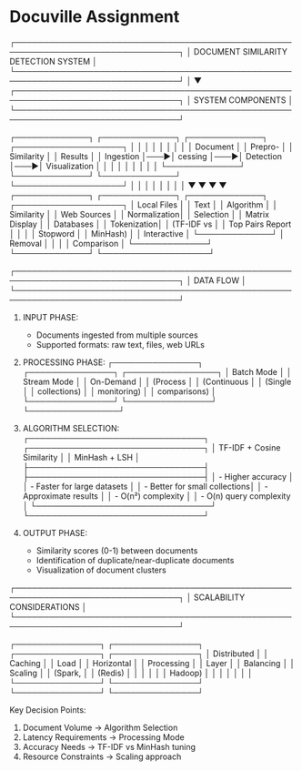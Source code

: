 # Docuville Assignment
 
┌───────────────────────────────────────────────────────────────────────────────┐
│                        DOCUMENT SIMILARITY DETECTION SYSTEM                  │
└───────────────────────────────────────────────────────────────────────────────┘
                                      │
                                      ▼
┌───────────────────────────────────────────────────────────────────────────────┐
│                               SYSTEM COMPONENTS                              │
└───────────────────────────────────────────────────────────────────────────────┘

┌─────────────┐    ┌─────────────┐    ┌─────────────┐    ┌───────────────────┐
│             │    │             │    │             │    │                   │
│  Document   │    │  Prepro-    │    │  Similarity │    │   Results         │
│  Ingestion  │───▶│  cessing    │───▶│  Detection  │───▶│   Visualization   │
│             │    │             │    │             │    │                   │
└─────────────┘    └─────────────┘    └─────────────┘    └───────────────────┘
      │                  │                   │                     │
      │                  │                   │                     │
      ▼                  ▼                   ▼                     ▼
┌─────────────┐    ┌─────────────┐    ┌─────────────┐    ┌───────────────────┐
│ Local Files │    │ Text        │    │ Algorithm   │    │ Similarity        │
│ Web Sources │    │ Normalization│    │ Selection   │    │ Matrix Display    │
│ Databases   │    │ Tokenization│    │ (TF-IDF vs  │    │ Top Pairs Report  │
│             │    │ Stopword    │    │ MinHash)    │    │ Interactive       │
└─────────────┘    │ Removal     │    │             │    │ Comparison        │
                   └─────────────┘    └─────────────┘    └───────────────────┘

┌───────────────────────────────────────────────────────────────────────────────┐
│                             DATA FLOW                                         │
└───────────────────────────────────────────────────────────────────────────────┘

1. INPUT PHASE:
   - Documents ingested from multiple sources
   - Supported formats: raw text, files, web URLs

2. PROCESSING PHASE:
   ┌───────────────┐     ┌───────────────┐     ┌────────────────┐
   │ Batch Mode    │     │ Stream Mode   │     │ On-Demand      │
   │ (Process      │     │ (Continuous   │     │ (Single        │
   │ collections)  │     │ monitoring)   │     │ comparisons)   │
   └───────────────┘     └───────────────┘     └────────────────┘

3. ALGORITHM SELECTION:
   ┌───────────────────────────────┐      ┌───────────────────────────────┐
   │ TF-IDF + Cosine Similarity    │      │ MinHash + LSH                 │
   ├───────────────────────────────┤      ├───────────────────────────────┤
   │ - Higher accuracy             │      │ - Faster for large datasets   │
   │ - Better for small collections│      │ - Approximate results        │
   │ - O(n²) complexity           │      │ - O(n) query complexity      │
   └───────────────────────────────┘      └───────────────────────────────┘

4. OUTPUT PHASE:
   - Similarity scores (0-1) between documents
   - Identification of duplicate/near-duplicate documents
   - Visualization of document clusters

┌───────────────────────────────────────────────────────────────────────────────┐
│                          SCALABILITY CONSIDERATIONS                           │
└───────────────────────────────────────────────────────────────────────────────┘

┌───────────────┐    ┌───────────────┐    ┌───────────────┐    ┌───────────────┐
│ Distributed   │    │ Caching       │    │ Load          │    │ Horizontal    │
│ Processing    │    │ Layer         │    │ Balancing     │    │ Scaling       │
│ (Spark,       │    │ (Redis)       │    │               │    │               │
│ Hadoop)       │    │               │    │               │    │               │
└───────────────┘    └───────────────┘    └───────────────┘    └───────────────┘

Key Decision Points:
1. Document Volume → Algorithm Selection
2. Latency Requirements → Processing Mode
3. Accuracy Needs → TF-IDF vs MinHash tuning
4. Resource Constraints → Scaling approach